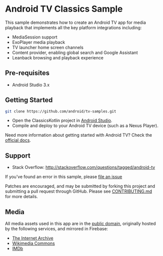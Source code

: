 Android TV Classics Sample
==========================

This sample demonstrates how to create an Android TV app for media
playback that implements all the key platform integrations including:
- MediaSession support
- ExoPlayer media playback
- TV launcher home screen channels
- Content provider, enabling global search and Google Assistant
- Leanback browsing and playback experience

Pre-requisites
--------------

- Android Studio 3.x

Getting Started
---------------

```sh
git clone https://github.com/android/tv-samples.git
```

- Open the ClassicsKotlin project in [Android Studio][studio].
- Compile and deploy to your Android TV device (such as a Nexus Player).

Need more information about getting started with Android TV? Check the [official docs][getting-started].


Support
-------

- Stack Overflow: http://stackoverflow.com/questions/tagged/android-tv

If you've found an error in this sample, please
[file an issue](https://github.com/android/tv/issues)

Patches are encouraged, and may be submitted by forking this project and
submitting a pull request through GitHub. Please see
[CONTRIBUTING.md](../CONTRIBUTING.md) for more details.

Media
-----

All media assets used in this app are in the
[public domain](https://en.wikipedia.org/wiki/Public_domain), originally hosted
by the following services, and mirrored in Firebase:
- [The Internet Archive](https://archive.org)
- [Wikimedia Commons](https://commons.wikimedia.org)
- [IMDb](https://imdb.com)

[studio]: https://developer.android.com/tools/studio/index.html
[getting-started]: https://developer.android.com/training/tv/start/start.html
